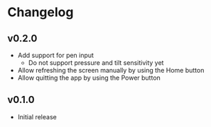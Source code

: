# Changelog

## v0.2.0

- Add support for pen input
    - Do not support pressure and tilt sensitivity yet
- Allow refreshing the screen manually by using the Home button
- Allow quitting the app by using the Power button

## v0.1.0

- Initial release
